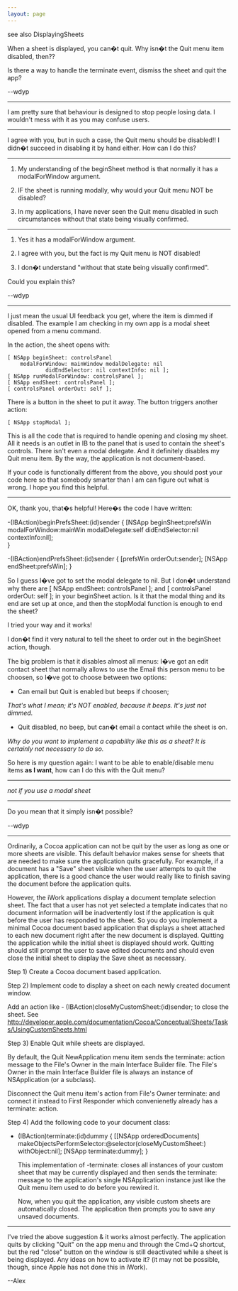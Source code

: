 ```yaml
---
layout: page
---
```


see also DisplayingSheets

When a sheet is displayed, you can�t quit. Why isn�t the Quit menu item disabled, then??

Is there a way to handle the terminate event, dismiss the sheet and quit the app?

--wdyp

----

I am pretty sure that behaviour is designed to stop people losing data. I wouldn't mess with it as you may confuse users.

----

I agree with you, but in such a case, the Quit menu should be disabled!! I didn�t succeed in disabling it by hand either. How can I do this?

----

1) My understanding of the beginSheet method is that normally it has a modalForWindow argument.

2) IF the sheet is running modally, why would your Quit menu NOT be disabled?

3) In my applications, I have never seen the Quit menu disabled in such circumstances without that state being visually confirmed.

----

1) Yes it has a modalForWindow argument.

2) I agree with you, but the fact is my Quit menu is NOT disabled!

3) I don�t understand "without that state being visually confirmed".

Could you explain this?

--wdyp

----

I just mean the usual UI feedback you get, where the item is dimmed if disabled.
The example I am checking in my own app is a modal sheet opened from a menu command.

In the action, the sheet opens with:

    
	[ NSApp beginSheet: controlsPanel 
		modalForWindow: mainWindow modalDelegate: nil
                didEndSelector: nil contextInfo: nil ];
	[ NSApp runModalForWindow: controlsPanel ];
	[ NSApp endSheet: controlsPanel ];
	[ controlsPanel orderOut: self ];


There is a button in the sheet to put it away. The button triggers another action:

    
	[ NSApp stopModal ];


This is all the code that is required to handle opening and closing my sheet. All it needs is an outlet in IB to the panel that is used to
contain the sheet's controls. There isn't even a modal delegate. And it definitely disables my Quit menu item.
By the way, the application is not document-based.

If your code is functionally different from the above, you should post your code here so that
somebody smarter than I am can figure out what is wrong.  I hope you find this helpful.

----

OK, thank you, that�s helpful! Here�s the code I have written:

    
-(IBAction)beginPrefsSheet:(id)sender {
    [NSApp beginSheet:prefsWin 
       modalForWindow:mainWin 
	modalDelegate:self 
       didEndSelector:nil
	  contextInfo:nil];   
}

-(IBAction)endPrefsSheet:(id)sender {
    [prefsWin orderOut:sender];
    [NSApp endSheet:prefsWin];
}


So I guess I�ve got to set the modal delegate to nil. But I don�t understand why there are [ NSApp endSheet: controlsPanel ]; and [ controlsPanel orderOut: self ]; in your beginSheet action. Is it that the modal thing and its end are set up at once, and then the stopModal function is enough to end the sheet?

I tried your way and it works!

I don�t find it very natural to tell the sheet to order out in the beginSheet action, though.

The big problem is that it disables almost all menus: I�ve got an edit contact sheet that normally allows to use the Email this person menu to be choosen, so I�ve got to choose between two options:



* Can email but Quit is enabled but beeps if choosen;     

*That's what I mean; it's NOT enabled, because it beeps. It's just not dimmed.*

* Quit disabled, no beep, but can�t email a contact while the sheet is on.

*Why do you want to implement a capability like this as a sheet? It is certainly not necessary to do so.*



So here is my question again: I want to be able to enable/disable menu items **as I want**, how can I do this with the Quit menu?

----

*not if you use a modal sheet*

----

Do you mean that it simply isn�t possible?

--wdyp

----

Ordinarily, a Cocoa application can not be quit by the user as long as one or more sheets are visible.  This default behavior makes sense for sheets that are needed to make sure the application quits gracefully.  For example, if a document has a "Save" sheet visible when the user attempts to quit the application, there is a good chance the user would really like to finish saving the document before the application quits.

However, the iWork applications display a document template selection sheet.  The fact that a user has not yet selected a template indicates that no document information will be inadvertently lost if the application is quit before the user has responded to the sheet.  So you do you implement a minimal Cocoa document based application that displays a sheet attached to each new document right after the new document is displayed.  Quitting the application while the initial sheet is displayed should work.  Quitting should still prompt the user to save edited documents and should even close the initial sheet to display the Save sheet as necessary.


Step 1) Create a Cocoa document based application.


Step 2) Implement code to display a sheet on each newly created document window.

   Add an action like - (IBAction)closeMyCustomSheet:(id)sender; to close the sheet.
   See http://developer.apple.com/documentation/Cocoa/Conceptual/Sheets/Tasks/UsingCustomSheets.html


Step 3) Enable Quit while sheets are displayed.

   By default, the Quit NewApplication menu item sends the terminate: action message to the File's Owner in the main Interface Builder file.  The File's Owner in the main Interface Builder file is always an instance of NSApplication (or a subclass).

   Disconnect the Quit menu item's action from File's Owner terminate: and connect it instead to First Responder which convenienetly already has a terminate: action.


Step 4) Add the following code to your document class:

    
- (IBAction)terminate:(id)dummy
{
   [[NSApp orderedDocuments] makeObjectsPerformSelector:@selector(closeMyCustomSheet:) withObject:nil];
   [NSApp terminate:dummy];
}


   This implementation of -terminate: closes all instances of your custom sheet that may be currently displayed and then sends the terminate: message to the application's single NSApplication instance just like the Quit menu item used to do before you rewired it.

   Now, when you quit the application, any visible custom sheets are automatically closed.  The application then prompts you to save any unsaved documents.

----

I've tried the above suggestion & it works almost perfectly. The application quits by clicking "Quit" on the app menu and through the Cmd+Q shortcut, but the red "close" button on the window is still deactivated while a sheet is being displayed. Any ideas on how to activate it? (it may not be possible, though, since Apple has not done this in iWork). 

--Alex
